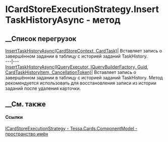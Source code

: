 # ICardStoreExecutionStrategy.InsertTaskHistoryAsync - метод
##  __Список перегрузок
[InsertTaskHistoryAsync(CardStoreContext,
CardTask)](M_Tessa_Cards_ComponentModel_ICardStoreExecutionStrategy_InsertTaskHistoryAsync.htm)|
Вставляет запись о завершённом задании в таблицу с историей заданий
TaskHistory.  
---|---  
[InsertTaskHistoryAsync(IQueryExecutor, IQueryBuilderFactory, Guid,
CardTaskHistoryItem,
CancellationToken)](M_Tessa_Cards_ComponentModel_ICardStoreExecutionStrategy_InsertTaskHistoryAsync_1.htm)|
Вставляет запись о завершённом задании в таблицу с историей заданий
TaskHistory. Метод рекомендуется использовать для восстановления записи из
истории заданий после удаления карточки.  
## __См. также
#### Ссылки
[ICardStoreExecutionStrategy -
](T_Tessa_Cards_ComponentModel_ICardStoreExecutionStrategy.htm)
[Tessa.Cards.ComponentModel - пространство
имён](N_Tessa_Cards_ComponentModel.htm)
